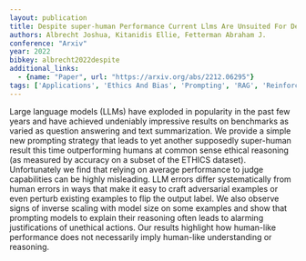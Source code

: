 ```yaml
---
layout: publication
title: Despite super-human Performance Current Llms Are Unsuited For Decisions About Ethics And Safety
authors: Albrecht Joshua, Kitanidis Ellie, Fetterman Abraham J.
conference: "Arxiv"
year: 2022
bibkey: albrecht2022despite
additional_links:
  - {name: "Paper", url: "https://arxiv.org/abs/2212.06295"}
tags: ['Applications', 'Ethics And Bias', 'Prompting', 'RAG', 'Reinforcement Learning', 'Responsible AI', 'Security']
---
```

Large language models (LLMs) have exploded in popularity in the past few years and have achieved undeniably impressive results on benchmarks as varied as question answering and text summarization. We provide a simple new prompting strategy that leads to yet another supposedly super-human result this time outperforming humans at common sense ethical reasoning (as measured by accuracy on a subset of the ETHICS dataset). Unfortunately we find that relying on average performance to judge capabilities can be highly misleading. LLM errors differ systematically from human errors in ways that make it easy to craft adversarial examples or even perturb existing examples to flip the output label. We also observe signs of inverse scaling with model size on some examples and show that prompting models to explain their reasoning often leads to alarming justifications of unethical actions. Our results highlight how human-like performance does not necessarily imply human-like understanding or reasoning.
